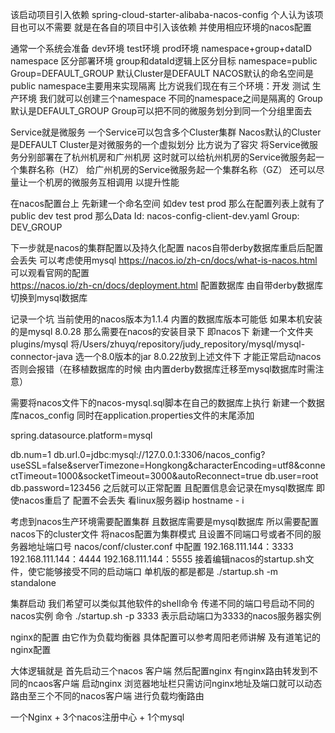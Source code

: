 


该启动项目引入依赖 spring-cloud-starter-alibaba-nacos-config
个人认为该项目也可以不需要 就是在各自的项目中引入该依赖 并使用相应环境的nacos配置

通常一个系统会准备
dev环境
test环境
prod环境
namespace+group+dataID 
namespace 区分部署环境  group和dataId逻辑上区分目标
namespace=public Group=DEFAULT_GROUP 默认Cluster是DEFAULT
NACOS默认的命名空间是public  namespace主要用来实现隔离
比方说我们现在有三个环境：开发 测试 生产环境  我们就可以创建三个namespace 不同的namespace之间是隔离的
Group 默认是DEFAULT_GROUP   Group可以把不同的微服务划分到同一个分组里面去

Service就是微服务 一个Service可以包含多个Cluster集群  Nacos默认的Cluster是DEFAULT
Cluster是对微服务的一个虚拟划分
比方说为了容灾 将Service微服务分别部署在了杭州机房和广州机房
这时就可以给杭州机房的Service微服务起一个集群名称（HZ）
给广州机房的Service微服务起一个集群名称（GZ） 还可以尽量让一个机房的微服务互相调用 以提升性能

在nacos配置台上 先新建一个命名空间 如dev test prod
那么在配置列表上就有了 public dev test prod
那么Data Id: nacos-config-client-dev.yaml
Group: DEV_GROUP

下一步就是nacos的集群配置以及持久化配置 nacos自带derby数据库重启后配置会丢失 可以考虑使用mysql
https://nacos.io/zh-cn/docs/what-is-nacos.html  可以观看官网的配置  
https://nacos.io/zh-cn/docs/deployment.html 配置数据库 由自带derby数据库切换到mysql数据库

记录一个坑 当前使用的nacos版本为1.1.4 内置的数据库版本可能低 如果本机安装的是mysql 8.0.28
那么需要在nacos的安装目录下 即nacos下 新建一个文件夹 plugins/mysql 
将/Users/zhuyq/repository/judy_repository/mysql/mysql-connector-java 选一个8.0版本的jar 8.0.22放到上述文件下
才能正常启动nacos 否则会报错（在移植数据库的时候 由内置derby数据库迁移至mysql数据库时需注意）

需要将nacos文件下的nacos-mysql.sql脚本在自己的数据库上执行 新建一个数据库nacos_config
同时在application.properties文件的末尾添加

spring.datasource.platform=mysql

db.num=1
db.url.0=jdbc:mysql://127.0.0.1:3306/nacos_config?useSSL=false&serverTimezone=Hongkong&characterEncoding=utf8&connectTimeout=1000&socketTimeout=3000&autoReconnect=true
db.user=root
db.password=123456
之后就可以正常配置 且配置信息会记录在mysql数据库 即使nacos重启了 配置不会丢失
看linux服务器ip  hostname - i 

考虑到nacos生产环境需要配置集群 且数据库需要是mysql数据库
所以需要配置nacos下的cluster文件 将nacos配置为集群模式 且设置不同端口号或者不同的服务器地址端口号
nacos/conf/cluster.conf 中配置 192.168.111.144：3333  192.168.111.144：4444  192.168.111.144：5555
接着编辑nacos的startup.sh文件，使它能够接受不同的启动端口
单机版的都是都是 ./startup.sh -m standalone

集群启动 我们希望可以类似其他软件的shell命令 传递不同的端口号启动不同的nacos实例
命令  ./startup.sh -p 3333 表示启动端口为3333的nacos服务器实例


nginx的配置 由它作为负载均衡器
具体配置可以参考周阳老师讲解 及有道笔记的nginx配置

大体逻辑就是 首先启动三个nacos 客户端
然后配置nginx 有nginx路由转发到不同的ncaos客户端 启动nginx
浏览器地址栏只需访问nginx地址及端口就可以动态路由至三个不同的nacos客户端 进行负载均衡路由


一个Nginx + 3个nacos注册中心  + 1个mysql

